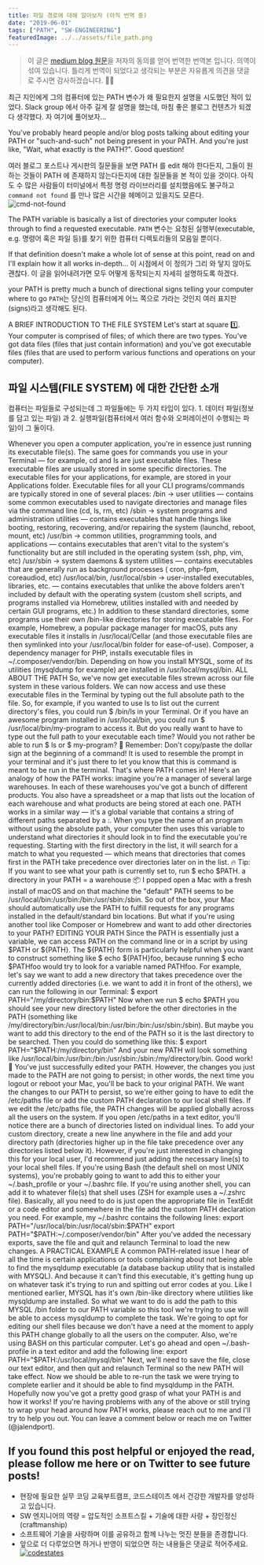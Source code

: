 ```yaml
---
title: 파일 경로에 대해 알아보자 (아직 번역 중)
date: "2019-06-01"
tags: ["PATH", "SW-ENGINEERING"]
featuredImage: ../../assets/file_path.png
---
```


> 이 글은 [medium blog 원문](https://medium.com/@jalendport/what-exactly-is-your-shell-path-2f076f02deb4)을 저자의 동의를 얻어 번역한 번역본 입니다. 의역이 섞여 있습니다. 틀리게 번역이 되었다고 생각되는 부분은 자유롭게 의견을 댓글로 주시면 감사하겠습니다. 🙇‍♂️

최근 지인에게 그의 컴퓨터에 있는 PATH 변수가 왜 필요한지 설명을 시도했던 적이 있었다. Slack group 에서 아주 길게 잘 설명을 했는데, 마침 좋은 블로그 컨텐츠가 되겠다 생각했다. 자 여기에 풀어보자...

You've probably heard people and/or blog posts talking about editing your PATH or "such-and-such" not being present in your PATH. And you're just like, "Wait, what exactly is the PATH?". Good question!

여러 블로그 포스트나 게시판의 질문들을 보면 PATH 를 edit 해야 한다든지, 그들이 원하는 것들이 PATH 에 존재하지 않는다든지에 대한 질문들을 본 적이 있을 것이다. 아직도 수 많은 사람들이 터미널에서 특정 명령 라이브러리를 설치했음에도 불구하고 `command not found` 를 만나 많은 시간을 헤메이고 있을지도 모른다.
![cmd-not-found](../../assets/cmd_not_found.png)

The PATH variable is basically a list of directories your computer looks through to find a requested executable.
`PATH` 변수는 요청된 실행부(executable, e.g. 명령어 혹은 파일 등)를 찾기 위한 컴퓨터 디렉토리들의 모음일 뿐이다.

If that definition doesn't make a whole lot of sense at this point, read on and I'll explain how it all works in-depth…
이 시점에서 이 정의가 그리 와 닿지 않아도 괜찮다. 이 글을 읽어내려가면 모두 어떻게 동작되는지 자세히 설명하도록 하겠다.

your PATH is pretty much a bunch of directional signs telling your computer where to go
`PATH`는 당신의 컴퓨터에게 어느 쪽으로 가라는 것인지 여러 표지판(signs)라고 생각해도 된다.

A BRIEF INTRODUCTION TO THE FILE SYSTEM
Let's start at square 1️⃣. Your computer is comprised of files; of which there are two types. You've got data files (files that just contain information) and you've got executable files (files that are used to perform various functions and operations on your computer).

## 파일 시스템(FILE SYSTEM) 에 대한 간단한 소개

컴퓨터는 파일들로 구성되는데 그 파일들에는 두 가지 타입이 있다. 1. 데이터 파일(정보를 담고 있는 파일) 과 2. 실행파일(컴퓨터에서 여러 함수와 오퍼레이션이 수행되는 파일)이 그 둘이다.

Whenever you open a computer application, you're in essence just running its executable file(s). The same goes for commands you use in your Terminal — for example, cd and ls are just executable files. These executable files are usually stored in some specific directories. The executable files for your applications, for example, are stored in your Applications folder. Executable files for all your CLI programs/commands are typically stored in one of several places:
/bin → user utilities — contains some common executables used to navigate directories and manage files via the command line (cd, ls, rm, etc)
/sbin → system programs and administration utilities — contains executables that handle things like booting, restoring, recovering, and/or repairing the system (launchd, reboot, mount, etc)
/usr/bin → common utilities, programming tools, and applications — contains executables that aren't vital to the system's functionality but are still included in the operating system (ssh, php, vim, etc)
/usr/sbin → system daemons & system utilities — contains executables that are generally run as background processes ( cron, php-fpm, coreaudiod, etc)
/usr/local/bin, /usr/local/sbin → user-installed executables, libraries, etc. — contains executables that unlike the above folders aren't included by default with the operating system (custom shell scripts, and programs installed via Homebrew, utilities installed with and needed by certain GUI programs, etc.)
In addition to these standard directories, some programs use their own
/bin-like directories for storing executable files. For example, Homebrew, a popular package manager for macOS, puts any executable files it installs in /usr/local/Cellar (and those executable files are then symlinked into your /usr/local/bin folder for ease-of-use). Composer, a dependency manager for PHP, installs executable files in ~/.composer/vendor/bin. Depending on how you install MYSQL, some of its utilities (mysqldump for example) are installed in /usr/local/mysql/bin.
ALL ABOUT THE PATH
So, we've now get executable files strewn across our file system in these various folders. We can now access and use these executable files in the Terminal by typing out the full absolute path to the file. So, for example, if you wanted to use ls to list out the current directory's files, you could run
$ /bin/ls in your Terminal. Or if you have an awesome program installed in /usr/local/bin, you could run $ /usr/local/bin/my-program to access it. But do you really want to have to type out the full path to your executable each time? Would you not rather be able to run $ ls or $ my-program?
🤔 Remember: Don't copy/paste the dollar sign at the beginning of a command! It is used to resemble the prompt in your terminal and it's just there to let you know that this is command is meant to be run in the terminal.
That's where PATH comes in! Here's an analogy of how the PATH works: imagine you're a manager of several large warehouses. In each of these warehouses you've got a bunch of different products. You also have a spreadsheet or a map that lists out the location of each warehouse and what products are being stored at each one.
PATH works in a similar way — it's a global variable that contains a string of different paths separated by a :. When you type the name of an program without using the absolute path, your computer then uses this variable to understand what directories it should look in to find the executable you're requesting. Starting with the first directory in the list, it will search for a match to what you requested — which means that directories that comes first in the PATH take precedence over directories later on in the list.
🔥 Tip: If you want to see what your path is currently set to, run $ echo $PATH.
a directory in your PATH = a warehouse 📦
I popped open a Mac with a fresh install of macOS and on that machine the "default" PATH seems to be /usr/local/bin:/usr/bin:/bin:/usr/sbin:/sbin. So out of the box, your Mac should automatically use the PATH to fulfill requests for any programs installed in the default/standard bin locations. But what if you're using another tool like Composer or Homebrew and want to add other directories to your PATH?
EDITING YOUR PATH
Since the PATH is essentially just a variable, we can access PATH on the command line or in a script by using $PATH or ${PATH}. The ${PATH} form is particularly helpful when you want to construct something like
$ echo ${PATH}foo, because running $ echo $PATHfoo would try to look for a variable named PATHfoo.
For example, let's say we want to add a new directory that takes precedence over the currently added directories (i.e. we want to add it in front of the others), we can run the following in our Terminal:
$ export PATH="/my/directory/bin:$PATH"
Now when we run $ echo $PATH you should see your new directory listed before the other directories in the PATH (something like /my/directory/bin:/usr/local/bin:/usr/bin:/bin:/usr/sbin:/sbin).
But maybe you want to add this directory to the end of the PATH so it is the last directory to be searched. Then you could do something like this:
$ export PATH="\$PATH:/my/directory/bin"
And your new PATH will look something like /usr/local/bin:/usr/bin:/bin:/usr/sbin:/sbin:/my/directory/bin.
Good work! 🎉 You've just successfully edited your PATH.
However, the changes you just made to the PATH are not going to persist; in other words, the next time you logout or reboot your Mac, you'll be back to your original PATH. We want the changes to our PATH to persist, so we're either going to have to edit the /etc/paths file or add the custom PATH declaration to our local shell files.
If we edit the /etc/paths file, the PATH changes will be applied globally across all the users on the system. If you open /etc/paths in a text editor, you'll notice there are a bunch of directories listed on individual lines. To add your custom directory, create a new line anywhere in the file and add your directory path (directories higher up in the file take precedence over any directories listed below it). However, if you're just interested in changing this for your local user, I'd recommend just adding the necessary line(s) to your local shell files.
If you're using Bash (the default shell on most UNIX systems), you're probably going to want to add this to either your ~/.bash_profile or your ~/.bashrc file. If you're using another shell, you can add it to whatever file(s) that shell uses (ZSH for example uses a ~/.zshrc file). Basically, all you need to do is just open the appropriate file in TextEdit or a code editor and somewhere in the file add the custom PATH declaration you need. For example, my ~/.bashrc contains the following lines:
export PATH="/usr/local/bin:/usr/local/sbin:$PATH"
export PATH="\$PATH:~/.composer/vendor/bin"
After you've added the necessary exports, save the file and quit and relaunch Terminal to load the new changes.
A PRACTICAL EXAMPLE
A common PATH-related issue I hear of all the time is certain applications or tools complaining about not being able to find the mysqldump executable (a database backup utility that is installed with MYSQL). And because it can't find this executable, it's getting hung up on whatever task it's trying to run and spitting out error codes at you. Like I mentioned earlier, MYSQL has it's own /bin-like directory where utilities like mysqldump are installed.
So what we want to do is add the path to this MYSQL /bin folder to our PATH variable so this tool we're trying to use will be able to access mysqldump to complete the task. We're going to opt for editing our shell files because we don't have a need at the moment to apply this PATH change globally to all the users on the computer. Also, we're using BASH on this particular computer.
Let's go ahead and open ~/.bash-profile in a text editor and add the following line:
export PATH="\$PATH:/usr/local/mysql/bin"
Next, we'll need to save the file, close our text editor, and then quit and relaunch Terminal so the new PATH will take effect.
Now we should be able to re-run the task we were trying to complete earlier and it should be able to find mysqldump in the PATH.
Hopefully now you've got a pretty good grasp of what your PATH is and how it works!
If you're having problems with any of the above or still trying to wrap your head around how PATH works, please reach out to me and I'll try to help you out. You can leave a comment below or reach me on Twitter (@jalendport).

## If you found this post helpful or enjoyed the read, please follow me here or on Twitter to see future posts!

- 현장에 필요한 실무 코딩 교육부트캠프, 코드스테이츠 에서 건강한 개발자를 양성하고 있습니다.
- SW 엔지니어의 역량 = 압도적인 소프트스킬 + 기술에 대한 사랑 + 장인정신(craftmanship)
- 소프트웨어 기술을 사랑하며 이를 공유하고 함께 나누는 멋진 분들을 존경합니다.
- 앞으로 더 다루었으면 하거나 반영이 되었으면 하는 내용들은 댓글로 적어주세요.
  [![codestates](https://miro.medium.com/max/2448/1*x9kUnyASEa_Ke21yQ9gBPw.png)](https://bit.ly/2ZOFM2L)
